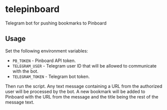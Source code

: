 # telepinboard
Telegram bot for pushing bookmarks to Pinboard

## Usage

Set the following environment variables:
- `PB_TOKEN` - Pinboard API token.
- `TELEGRAM_USER` - Telegram user ID that will be allowed to communicate
                    with the bot.
- `TELEGRAM_TOKEN` - Telegram bot token.

Then run the script. Any text message containing a URL from the authorized
user will be processed by the bot. A new bookmark will be added to Pinboard
with the URL from the message and the title being the rest of the message text.
